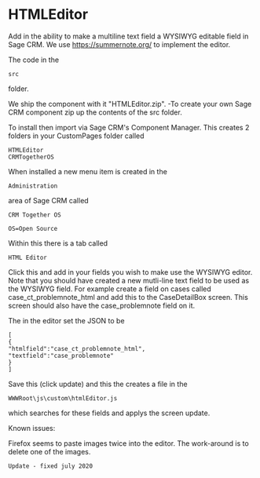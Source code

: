 # HTMLEditor
Add in the ability to make a multiline text field a WYSIWYG editable field in Sage CRM. 
We use https://summernote.org/ to implement the editor. 

The code in the 

	src

folder.


We ship the component with it "HTMLEditor.zip".
-To create your own Sage CRM component zip up the contents of the src folder. 

To install then import via Sage CRM's Component Manager. 
This creates 2 folders in your CustomPages folder called

	HTMLEditor
	CRMTogetherOS

When installed a new menu item is created in the 

	Administration

area of Sage CRM called
  
	CRM Together OS
  
	OS=Open Source

Within this there is a tab called 

	HTML Editor
  
Click this and add in your fields you wish to make use the WYSIWYG editor. Note that you should have created a new mutli-line text field to be used as the WYSIWYG field. 
For example create a field on cases called
	case_ct_problemnote_html
and add this to the 
	CaseDetailBox 
screen. This screen should also have the 
	case_problemnote
field on it. 

The in the editor set the JSON to be

	[
	{
	"htmlfield":"case_ct_problemnote_html",
	"textfield":"case_problemnote"
	}
	]
	  
Save this (click update) and this the creates a file in the 

    WWWRoot\js\custom\htmlEditor.js
	
which searches for these fields and applys the screen update. 

	  
Known issues:

Firefox seems to paste images twice into the editor. The work-around is to delete one of the images. 

	Update - fixed july 2020  


